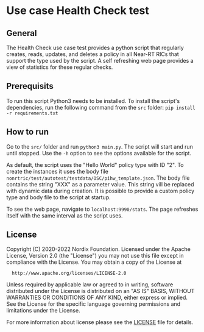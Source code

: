 # Use case Health Check test

## General

The Health Check use case test provides a python script that regularly creates, reads, updates, and deletes a policy
in all Near-RT RICs that support the type used by the script. A self refreshing web page provides a view of statistics
for these regular checks.

## Prerequisits

To run this script Python3 needs to be installed. To install the script's dependencies, run the following command from
the `src` folder: `pip install -r requirements.txt`

## How to run

Go to the `src/` folder and run `python3 main.py`. The script will start and run until stopped. Use the `-h` option to
see the options available for the script.

As default, the script uses the "Hello World" policy type with ID "2". To create the instances it uses the body file
`nonrtric/test/autotest/testdata/OSC/pihw_template.json`. The body file contains the string "XXX" as a parameter value.
This string vill be replaced with dynamic data during creation. It is possible to provide a custom policy type and
body file to the script at startup.

To see the web page, navigate to `localhost:9990/stats`. The page refreshes itself with the same interval as the script
uses.

## License

Copyright (C) 2020-2022 Nordix Foundation.
Licensed under the Apache License, Version 2.0 (the "License")
you may not use this file except in compliance with the License.
You may obtain a copy of the License at

      http://www.apache.org/licenses/LICENSE-2.0

Unless required by applicable law or agreed to in writing, software
distributed under the License is distributed on an "AS IS" BASIS,
WITHOUT WARRANTIES OR CONDITIONS OF ANY KIND, either express or implied.
See the License for the specific language governing permissions and
limitations under the License.

For more information about license please see the [LICENSE](LICENSE.txt) file for details.

